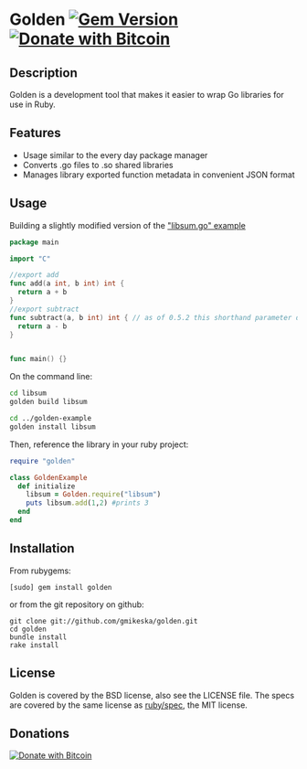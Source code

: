 # Golden [![Gem Version](https://badge.fury.io/rb/golden.svg)](https://badge.fury.io/rb/golden) [![Donate with Bitcoin](https://en.cryptobadges.io/badge/micro/33nyGe6DE2HmnVVn76o9PRrBizSJ5EVfkZ)](https://en.cryptobadges.io/donate/33nyGe6DE2HmnVVn76o9PRrBizSJ5EVfkZ)

## Description

Golden is a development tool that makes it easier to wrap Go libraries for use in Ruby.

## Features

* Usage similar to the every day package manager
* Converts .go files to .so shared libraries
* Manages library exported function metadata in convenient JSON format

## Usage
Building a slightly modified version of the ["libsum.go" example](https://c7.se/go-and-ruby-ffi/)
```go
package main

import "C"

//export add
func add(a int, b int) int {
  return a + b
}
//export subtract
func subtract(a, b int) int { // as of 0.5.2 this shorthand parameter declaration is supported!
  return a - b
}


func main() {}

```
On the command line:
```bash
cd libsum
golden build libsum

cd ../golden-example
golden install libsum
```

Then, reference the library in your ruby project:
```ruby
require "golden"

class GoldenExample
  def initialize
    libsum = Golden.require("libsum")
    puts libsum.add(1,2) #prints 3
  end
end

```

## Installation

From rubygems:

    [sudo] gem install golden

or from the git repository on github:

    git clone git://github.com/gmikeska/golden.git
    cd golden
    bundle install
    rake install

## License

Golden is covered by the BSD license, also see the LICENSE file.
The specs are covered by the same license as [ruby/spec](https://github.com/ruby/spec), the MIT license.

## Donations
[![Donate with Bitcoin](https://en.cryptobadges.io/badge/big/33nyGe6DE2HmnVVn76o9PRrBizSJ5EVfkZ)](https://en.cryptobadges.io/donate/33nyGe6DE2HmnVVn76o9PRrBizSJ5EVfkZ)
